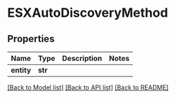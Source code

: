 # ESXAutoDiscoveryMethod

## Properties
Name | Type | Description | Notes
------------ | ------------- | ------------- | -------------
**entity** | **str** |  | 

[[Back to Model list]](../README.md#documentation-for-models) [[Back to API list]](../README.md#documentation-for-api-endpoints) [[Back to README]](../README.md)


